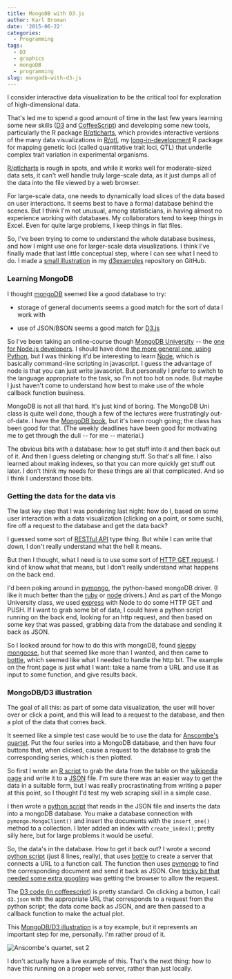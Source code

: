 ```yaml
---
title: MongoDB with D3.js
author: Karl Broman
date: '2015-06-22'
categories:
  - Programming
tags:
  - D3
  - graphics
  - mongoDB
  - programming
slug: mongodb-with-d3-js
---
```


I consider interactive data visualization to be the critical tool for exploration of high-dimensional data.

That's led me to spend a good amount of time in the last few years learning some new skills ([D3](https://d3js.org) and [CoffeeScript](https://coffeescript.org)) and developing some new tools, particularly the R package [R/qtlcharts](https://kbroman.org/qtlcharts), which provides interactive versions of the many data visualizations in [R/qtl](http://rqtl.org), my [long-in-development](https://www.biostat.wisc.edu/~kbroman/publications/rqtl_14yrs.pdf) R package for mapping genetic loci (called quantitative trait loci, QTL) that underlie complex trait variation in experimental organisms.

[R/qtlcharts](https://kbroman.org/qtlcharts) is rough in spots, and while it works well for moderate-sized data sets, it can't well handle truly large-scale data, as it just dumps all of the data into the file viewed by a web browser.

For large-scale data, one needs to dynamically load slices of the data based on user interactions. It seems best to have a formal database behind the scenes. But I think I'm not unusual, among statisticians, in having almost no experience working with databases. My collaborators tend to keep things in Excel. Even for quite large problems, I keep things in flat files.

So, I've been trying to come to understand the whole database business, and how I might use one for larger-scale data visualizations. I think I've finally made that last little conceptual step, where I can see what I need to do. I made a [small illustration](https://github.com/kbroman/d3examples/tree/master/mongodb) in my [d3examples](https://github.com/kbroman/d3examples) repository on GitHub.

<!-- more -->

### Learning MongoDB

I thought [mongoDB](https://www.mongodb.org) seemed like a good database to try:

  * storage of general documents seems a good match for the sort of data I work with

  * use of JSON/BSON seems a good match for [D3.js](https://d3js.org)

So I've been taking an online-course though [MongoDB University](https://university.mongodb.com/) -- the [one for Node.js developers](https://university.mongodb.com/courses/M101JS/about). I should have done [the more general one, using Python](https://university.mongodb.com/courses/M101P/about), but I was thinking it'd be interesting to learn [Node](https://nodejs.org), which is basically command-line scripting in javascript. I guess the advantage of node is that you can just write javascript. But personally I prefer to switch to the language appropriate to the task, so I'm not too hot on node. But maybe I just haven't come to understand how best to make use of the whole callback function business.

MongoDB is not all that hard. It's just kind of boring. The MongoDB Uni class is quite well done, though a few of the lectures were frustratingly out-of-date. I have the [MongoDB book](https://shop.oreilly.com/product/0636920028031.do), but it's been rough going; the class has been good for that. (The weekly deadlines have been good for motivating me to get through the dull -- for me -- material.)

The obvious bits with a database: how to get stuff into it and then back out of it. And then I guess deleting or changing stuff. So that's all fine. I also learned about making indexes, so that you can more quickly get stuff out later. I don't think my needs for these things are all that complicated. And so I think I understand those bits.

### Getting the data for the data vis

The last key step that I was pondering last night: how do I, based on some user interaction with a data visualization (clicking on a point, or some such), fire off a request to the database and get the data back?

I guessed some sort of [RESTful API](https://en.wikipedia.org/wiki/Representational_state_transfer) type thing. But while I can write that down, I don't really understand what the hell it means.

But then I thought, what I need is to use some sort of [HTTP GET request](https://en.wikipedia.org/wiki/Hypertext_Transfer_Protocol#Request_methods). I kind of know what that means, but I don't really understand what happens on the back end.

I'd been poking around in [pymongo](https://api.mongodb.org/python/current/tutorial.html), the python-based mongoDB driver. (I like it much better than the [ruby](https://api.mongodb.org/ruby/current/) or [node](https://docs.mongodb.org/ecosystem/drivers/node-js/) drivers.) And as part of the Mongo University class, we used [express](https://expressjs.com/) with Node to do some HTTP GET and PUSH. If I want to grab some bit of data, I could have a python script running on the back end, looking for an http request, and then based on some key that was passed, grabbing data from the database and sending it back as JSON.

So I looked around for how to do this with mongoDB, found [sleepy mongoose](https://github.com/10gen-labs/sleepy.mongoose), but that seemed like more than I wanted, and then came to [bottle](https://bottlepy.org/docs/dev/index.html), which seemed like what I needed to handle the http bit. The example on the front page is just what I want: take a name from a URL and use it as input to some function, and give results back.

### MongoDB/D3 illustration

The goal of all this: as part of some data visualization, the user will hover over or click a point, and this will lead to a request to the database, and then a plot of the data that comes back.

It seemed like a simple test case would be to use the data for [Anscombe's quartet](https://en.wikipedia.org/wiki/Anscombe's_quartet). Put the four series into a MongoDB database, and then have four buttons that, when clicked, cause a request to the database to grab the corresponding series, which is then plotted.

So first I wrote an [R script](https://github.com/kbroman/d3examples/blob/master/mongodb/grab_anscombe.R) to grab the data from the table on the [wikipedia page](https://en.wikipedia.org/wiki/Anscombe's_quartet) and write it to a [JSON](https://www.json.org/) file. I'm sure there was an easier way to get the data in a suitable form, but I was really procrastinating from writing a paper at this point, so I thought I'd test my web scraping skill in a simple case.

I then wrote a [python script](https://github.com/kbroman/d3examples/blob/master/mongodb/mongo_insert.py) that reads in the JSON file and inserts the data into a mongoDB database. You make a database connection with `pymongo.MongoClient()` and insert the documents with the `insert_one()` method to a collection. I later added an index with `create_index()`; pretty silly here, but for large problems it would be useful.

So, the data's in the database. How to get it back out? I wrote a second [python script](https://github.com/kbroman/d3examples/blob/master/mongodb/mongo_request.py) (just 8 lines, really), that uses [bottle](https://bottlepy.org) to create a server that connects a URL to a function call. The function then uses [pymongo](https://api.mongodb.org/python/current/tutorial.html) to find the corresponding document and send it back as JSON. One [tricky bit that needed some extra googling](https://api.mongodb.org/python/current/tutorial.html) was getting the browser to allow the request.

The [D3 code (in coffeescript](https://github.com/kbroman/d3examples/tree/master/mongodb/anscombe.coffee)) is pretty standard. On clicking a button, I call `d3.json` with the appropriate URL that corresponds to a request from the python script; the data come back as JSON, and are then passed to a callback function to make the actual plot.

This [MongoDB/D3 illustration](https://github.com/kbroman/d3examples/blob/master/mongodb/) is a toy example, but it represents an important step for me, personally. I'm rather proud of it.

![Anscombe's quartet, set 2](https://kbroman.files.wordpress.com/2015/06/anscombe_2.png)

I don't actually have a live example of this. That's the next thing: how to have this running on a proper web server, rather than just locally.

